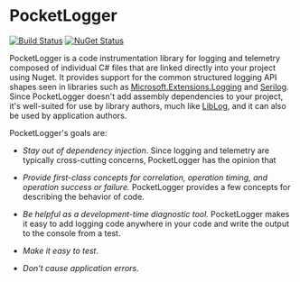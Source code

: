 PocketLogger
============

[![Build Status](https://ci.appveyor.com/api/projects/status/github/jonsequitur/PocketLogger?svg=true&branch=master)](https://ci.appveyor.com/project/jonsequitur/PocketLogger) [![NuGet Status](http://img.shields.io/nuget/v/PocketLogger.svg?style=flat)](https://www.nuget.org/packages/PocketLogger/) 

PocketLogger is a code instrumentation library for logging and telemetry composed of individual C# files that are linked directly into your project using Nuget. It provides support for the common structured logging API shapes seen in libraries such as [Microsoft.Extensions.Logging](https://github.com/aspnet/Logging) and [Serilog](https://github.com/serilog). Since PocketLogger doesn't add assembly dependencies to your project, it's well-suited for use by library authors, much like [LibLog](https://github.com/damianh/LibLog), and it can also be used by application authors. 

PocketLogger's goals are:

* *Stay out of dependency injection*. Since logging and telemetry are typically cross-cutting concerns, PocketLogger has the opinion that 

* *Provide first-class concepts for correlation, operation timing, and operation success or failure.* PocketLogger provides a few concepts for describing the behavior of code. 

* *Be helpful as a development-time diagnostic tool.* PocketLogger makes it easy to add logging code anywhere in your code and write the output to the console from a test.

* *Make it easy to test*.

* *Don't cause application errors*.





